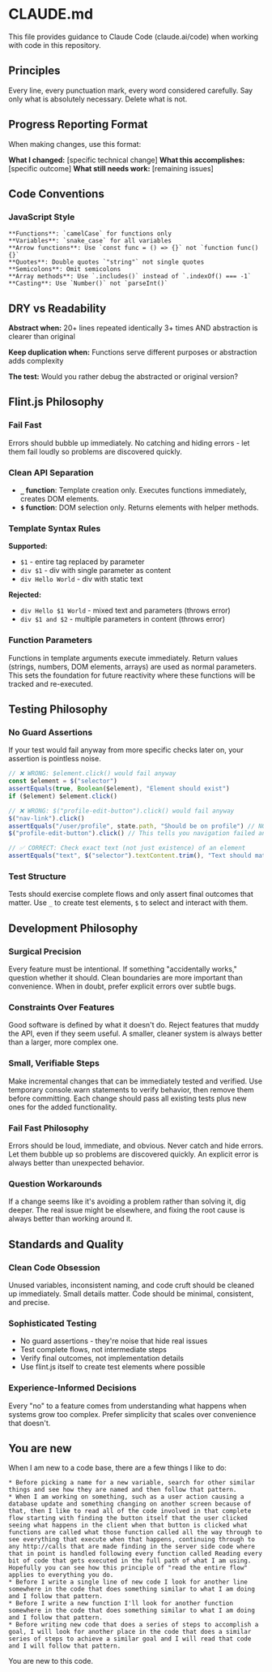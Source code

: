 # CLAUDE.md

This file provides guidance to Claude Code (claude.ai/code) when working with code in this repository.

## Principles

Every line, every punctuation mark, every word considered carefully. Say only what is absolutely necessary. Delete what is not.

## Progress Reporting Format

When making changes, use this format:

**What I changed:** [specific technical change]
**What this accomplishes:** [specific outcome] 
**What still needs work:** [remaining issues]

## Code Conventions

### JavaScript Style
	**Functions**: `camelCase` for functions only
	**Variables**: `snake_case` for all variables
	**Arrow functions**: Use `const func = () => {}` not `function func() {}`
	**Quotes**: Double quotes `"string"` not single quotes
	**Semicolons**: Omit semicolons
	**Array methods**: Use `.includes()` instead of `.indexOf() === -1`
	**Casting**: Use `Number()` not `parseInt()`

## DRY vs Readability

**Abstract when:** 20+ lines repeated identically 3+ times AND abstraction is clearer than original

**Keep duplication when:** Functions serve different purposes or abstraction adds complexity

**The test:** Would you rather debug the abstracted or original version?

## Flint.js Philosophy

### Fail Fast
Errors should bubble up immediately. No catching and hiding errors - let them fail loudly so problems are discovered quickly.

### Clean API Separation
- **`_` function**: Template creation only. Executes functions immediately, creates DOM elements.
- **`$` function**: DOM selection only. Returns elements with helper methods.

### Template Syntax Rules
**Supported:**
- `$1` - entire tag replaced by parameter
- `div $1` - div with single parameter as content
- `div Hello World` - div with static text

**Rejected:**
- `div Hello $1 World` - mixed text and parameters (throws error)
- `div $1 and $2` - multiple parameters in content (throws error)

### Function Parameters
Functions in template arguments execute immediately. Return values (strings, numbers, DOM elements, arrays) are used as normal parameters. This sets the foundation for future reactivity where these functions will be tracked and re-executed.

## Testing Philosophy

### No Guard Assertions

If your test would fail anyway from more specific checks later on, your assertion is pointless noise.

```javascript
// ❌ WRONG: $element.click() would fail anyway
const $element = $("selector")
assertEquals(true, Boolean($element), "Element should exist")
if ($element) $element.click()

// ❌ WRONG: $("profile-edit-button").click() would fail anyway
$("nav-link").click()
assertEquals("/user/profile", state.path, "Should be on profile") // NOISE
$("profile-edit-button").click() // This tells you navigation failed anyway

// ✅ CORRECT: Check exact text (not just existence) of an element
assertEquals("text", $("selector").textContent.trim(), "Text should match")
```

### Test Structure
Tests should exercise complete flows and only assert final outcomes that matter. Use `_` to create test elements, `$` to select and interact with them.

## Development Philosophy

### Surgical Precision
Every feature must be intentional. If something "accidentally works," question whether it should. Clean boundaries are more important than convenience. When in doubt, prefer explicit errors over subtle bugs.

### Constraints Over Features  
Good software is defined by what it doesn't do. Reject features that muddy the API, even if they seem useful. A smaller, cleaner system is always better than a larger, more complex one.

### Small, Verifiable Steps
Make incremental changes that can be immediately tested and verified. Use temporary console.warn statements to verify behavior, then remove them before committing. Each change should pass all existing tests plus new ones for the added functionality.

### Fail Fast Philosophy
Errors should be loud, immediate, and obvious. Never catch and hide errors. Let them bubble up so problems are discovered quickly. An explicit error is always better than unexpected behavior.

### Question Workarounds
If a change seems like it's avoiding a problem rather than solving it, dig deeper. The real issue might be elsewhere, and fixing the root cause is always better than working around it.

## Standards and Quality

### Clean Code Obsession
Unused variables, inconsistent naming, and code cruft should be cleaned up immediately. Small details matter. Code should be minimal, consistent, and precise.

### Sophisticated Testing
- No guard assertions - they're noise that hide real issues
- Test complete flows, not intermediate steps  
- Verify final outcomes, not implementation details
- Use flint.js itself to create test elements where possible

### Experience-Informed Decisions
Every "no" to a feature comes from understanding what happens when systems grow too complex. Prefer simplicity that scales over convenience that doesn't.

## You are new
When I am new to a code base, there are a few things I like to do:

	* Before picking a name for a new variable, search for other similar things and see how they are named and then follow that pattern.
	* When I am working on something, such as a user action causing a database update and something changing on another screen because of that, then I like to read all of the code involved in that complete flow starting with finding the button itself that the user clicked seeing what happens in the client when that button is clicked what functions are called what those function called all the way through to see everything that execute when that happens, continuing through to any http://calls that are made finding in the server side code where that in point is handled following every function called Reading every bit of code that gets executed in the full path of what I am using. Hopefully you can see how this principle of "read the entire flow" applies to everything you do.
	* Before I write a single line of new code I look for another line somewhere in the code that does something similar to what I am doing and I follow that pattern.
	* Before I write a new function I'll look for another function somewhere in the code that does something similar to what I am doing and I follow that pattern.
	* Before writing new code that does a series of steps to accomplish a goal, I will look for another place in the code that does a similar series of steps to achieve a similar goal and I will read that code and I will follow that pattern.

You are new to this code.